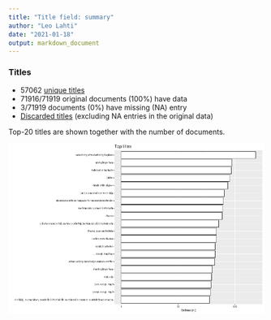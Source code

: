 ```yaml
---
title: "Title field: summary"
author: "Leo Lahti"
date: "2021-01-18"
output: markdown_document
---
```



### Titles

 * 57062 [unique titles](output.tables/title_accepted.csv)
 * 71916/71919 original documents (100%) have data
 * 3/71919 documents (0%) have missing (NA) entry
 * [Discarded titles](output.tables/title_discarded.csv) (excluding NA entries in the original data)

Top-20 titles are shown together with the number of documents.

![plot of chunk summarytitle](figure/summarytitle-1.png)


